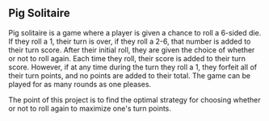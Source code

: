 ## Pig Solitaire

Pig solitaire is a game where a player is given a chance to roll a 6-sided die.  If they roll a 1, their turn is over, if they roll a 2-6, that number is added to their turn score. After their initial roll, they are given the choice of whether or not to roll again.  Each time they roll, their score is added to their turn score.  However, if at any time during the turn they roll a 1, they forfeit all of their turn points, and no points are added to their total.  The game can be played for as many rounds as one pleases.

The point of this project is to find the optimal strategy for choosing whether or not to roll again to maximize one's turn points.  
